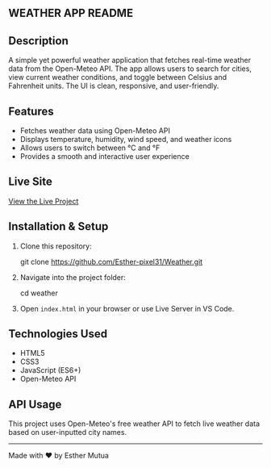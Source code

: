 ## WEATHER APP README

## Description
A simple yet powerful weather application that fetches real-time weather data from the Open-Meteo API. The app allows users to search for cities, view current weather conditions, and toggle between Celsius and Fahrenheit units. The UI is clean, responsive, and user-friendly.

## Features
- Fetches weather data using Open-Meteo API 
- Displays temperature, humidity, wind speed, and weather icons 
- Allows users to switch between °C and °F
- Provides a smooth and interactive user experience 

## Live Site 
[View the Live Project](https://esther-pixel31.github.io/Weather/)

## Installation & Setup 
1. Clone this repository:
   
   git clone https://github.com/Esther-pixel31/Weather.git
   
2. Navigate into the project folder:
   
   cd weather
   
3. Open `index.html` in your browser or use Live Server in VS Code.

## Technologies Used 
- HTML5
- CSS3
- JavaScript (ES6+)
- Open-Meteo API

## API Usage 
This project uses Open-Meteo's free weather API to fetch live weather data based on user-inputted city names.

---
Made with ❤️ by Esther Mutua

